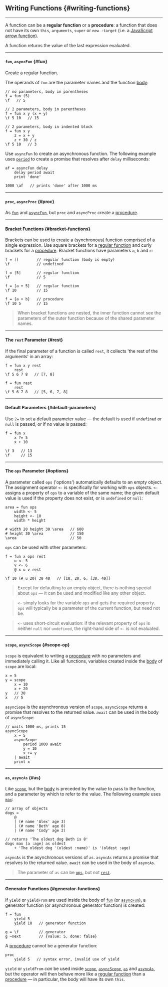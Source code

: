 ## Writing Functions {#writing-functions}

---


A function can be a __regular function__ or a __procedure__: a function that does not have its own `this`, `arguments`, `super` or `new :target` (i.e. a [JavaScript arrow function](https://developer.mozilla.org/en-US/docs/Web/JavaScript/Reference/Functions/Arrow_functions)).

A function returns the value of the last expression evaluated.

---

#### `fun`, `asyncFun` {#fun}

Create a regular function.

The operands of `fun` are the parameter names and the function [body](?Syntax#body-rules):

```
// no parameters, body in parentheses
f = fun (5)
\f   // 5

// 2 parameters, body in parentheses
f = fun x y (x + y)
\f 5 10   // 15

// 2 parameters, body in indented block
f = fun x y
    z = x + y
    z + 30 / z
\f 5 10   // 3
```

Use `asyncFun` to create an asynchronous function. The following example uses [`period`](?Print-and-Debug#period) to create a promise that resolves after `delay` milliseconds:

```
af = asyncFun delay
    delay period await
    print 'done'

1000 \af   // prints 'done' after 1000 ms
```

---

#### `proc`, `asyncProc` {#proc}

As [`fun`](#fun) and [`asyncFun`](#fun), but `proc` and `asyncProc` create a [procedure](#writing-functions).

---

#### Bracket Functions {#bracket-functions}

Brackets can be used to create a (synchronous) function comprised of a single expression. Use square brackets for a [regular function](#writing-functions) and curly brackets for a [procedure](#writing-functions). Bracket functions have parameters `a`, `b` and `c`:

```
f = []        // regular function (body is empty)
\f            // undefined

f = [5]       // regular function
\f            // 5 

f = [a + 5]   // regular function
\f 10         // 15

f = {a + b}   // procedure
\f 10 5       // 15
```

> When bracket functions are nested, the inner function cannot see the parameters of the outer function because of the shared parameter names.

---

#### The `rest` Parameter {#rest}

If the final parameter of a function is called `rest`, it collects 'the rest of the arguments' in an array:

```
f = fun x y rest
    rest
\f 5 6 7 8   // [7, 8]

f = fun rest
    rest
\f 5 6 7 8   // [5, 6, 7, 8]
```

---

#### Default Parameters {#default-parameters}

Use [`?=`](?Assignment#conditional-assignment) to set a default parameter value &mdash; the default is used if `undefined` or `null` is passed, or if no value is passed:

```
f = fun x
    x ?= 5
    x + 10

\f 3   // 13
\f     // 15  
```

---

#### The `ops` Parameter {#options}

A parameter called `ops` ('options') automatically defaults to an empty object. The assignment operator `<-` is specifically for working with `ops` objects. `<-` assigns a property of `ops` to a variable of the same name; the given default value is used if the property does not exist, or is `undefined` or `null`:

```
area = fun ops
    width <- 5
    height <- 10
    width * height

# width 20 height 30 \area   // 600
# height 30 \area            // 150
\area                        // 50
```

`ops` can be used with other parameters:

```
f = fun x ops rest
    u <- 5
    v <- 6
    @ x u v rest

\f 10 (# u 20) 30 40   // [10, 20, 6, [30, 40]]   
```

> Except for defaulting to an empty object, there is nothing special about `ops` &mdash; it can be used and modified like any other object.

> `<-` simply looks for the variable `ops` and gets the required property. `ops` will typically be a parameter of the current function, but need not be.

> `<-` uses short-circuit evaluation: if the relevant property of `ops` is neither `null` nor `undefined`, the right-hand side of `<-` is not evaluated.

---

#### `scope`, `asyncScope` {#scope-op}

`scope` is equivalent to writing a [procedure](#writing-functions) with no parameters and immediately calling it. Like all functions, variables created inside the [body](?Syntax#body-rules) of `scope` are local:

```
x = 5
y = scope
    x = 10
    x + 20
y   // 30
x   // 5
```

`asyncSope` is the asynchronous version of `scope`. `asyncScope` returns a promise that resolves to the returned value. `await` can be used in the body of `asyncScope`:

```
// waits 1000 ms, prints 15
asyncScope
    x = 5
    asyncScope
        period 1000 await
        y = 10
        x += y
    | await
    print x
```

---

#### `as`, `asyncAs` {#as}

Like [`scope`](#scope-op), but the [body](?Syntax#body-rules) is preceded by the value to pass to the function, and a parameter by which to refer to the value. The following example uses [`max`](?Reduce#min):

```
// array of objects
dogs = 
    @
    | (# name 'Alex' age 3) 
    | (# name 'Beth' age 8) 
    | (# name 'Cody' age 2)

// returns 'The oldest dog Beth is 8'
dogs max [a :age] as oldest
    + 'The oldest dog '(oldest :name)' is '(oldest :age)
```

`asyncAs` is the asynchronous versions of `as`. `asyncAs` returns a promise that resolves to the returned value. `await` can be used in the body of `asyncAs`.

> The parameter of `as` can be [`ops`](#options), but not [`rest`](#rest).

---

#### Generator Functions {#generator-functions}

If `yield` or `yieldFrom` are used inside the body of [`fun`](#fun) (or [`asyncFun`](#fun)), a generator function (or asynchronous generator function) is created:

```
f = fun
    yield 5
    yield 10   // generator function

g = \f         // generator
g ~next        // {value: 5, done: false}
```

A [procedure](#writing-functions) cannot be a generator function:

```
proc
    yield 5   // syntax error, invalid use of yield
```

`yield` or `yieldFrom` _can_ be used inside [`scope`](#scope-op), [`asyncScope`](#scope-op), [`as`](#as) and [`asyncAs`](#as), but the operator will then behave more like a [regular function](#writing-functions) than a [procedure](#writing-functions) &mdash; in particular, the body will have its own `this`.